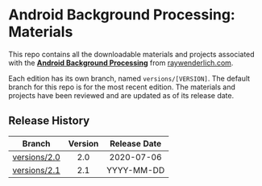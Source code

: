 # Android Background Processing: Materials

This repo contains all the downloadable materials and projects associated with the **[Android Background Processing](https://www.raywenderlich.com/library)** from [raywenderlich.com](https://www.raywenderlich.com).

Each edition has its own branch, named `versions/[VERSION]`. The default branch for this repo is for the most recent edition. The materials and projects have been reviewed and are updated as of its release date.

## Release History

| Branch                                                                                | Version | Release Date |
| ------------------------------------------------------------------------------------- |:-------:|:------------:|
| [versions/2.0](https://github.com/raywenderlich/video-abp-materials/tree/versions/2.0) | 2.0     | 2020-07-06   |
| [versions/2.1](https://github.com/raywenderlich/video-abp-materials/tree/versions/2.1) | 2.1     | YYYY-MM-DD   |